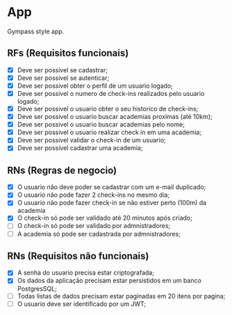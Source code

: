 # App

Gympass style app.

## RFs (Requisitos funcionais)

- [x] Deve ser possivel se cadastrar;
- [x] Deve ser possivel se autenticar;
- [x] Deve ser possivel obter o perfil de um usuario logado;
- [x] Deve ser possivel o numero de check-ins realizados pelo usuario logado;
- [x] Deve ser possivel o usuario obter o seu historico de check-ins;
- [x] Deve ser possivel o usuario buscar academias proximas (até 10km);
- [x] Deve ser possivel o usuario buscar academias pelo nome;
- [x] Deve ser possivel o usuario realizar check in em uma academia;
- [x] Deve ser possivel validar o check-in de um usuario;
- [x] Deve ser possivel cadastrar uma academia;

## RNs (Regras de negocio)

- [x] O usuario não deve poder se cadastrar com um e-mail duplicado;
- [x] O usuario não pode fazer 2 check-ins no mesmo dia;
- [x] O usuario não pode fazer check-in se não estiver perto (100m) da academia
- [x] O check-in só pode ser validado até 20 minutos após criado;
- [ ] O check-in só pode ser validado por admnistradores;
- [ ] A academia só pode ser cadastrada por admnistradores;

## RNs (Requisitos não funcionais)

- [x] A senha do usuario precisa estar criptografada;
- [x] Os dados da aplicação precisam estar persistidos em um banco PostgresSQL;
- [ ] Todas listas de dados precisam estar paginadas em 20 itens por pagina;
- [ ] O usuario deve ser identificado por um JWT;
